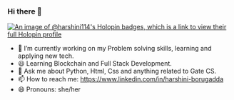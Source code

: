### Hi there 👋
[![An image of @harshini114's Holopin badges, which is a link to view their full Holopin profile](https://holopin.me/harshini114)](https://holopin.io/@harshini114)

- 🔭 I’m currently working on my Problem solving skills, learning and applying new tech.
- 😃 Learning Blockchain and Full Stack Development.
- 💬 Ask me about Python, Html, Css and anything related to Gate CS. 
- 📫 How to reach me: https://www.linkedin.com/in/harshini-borugadda
- 😄 Pronouns: she/her

